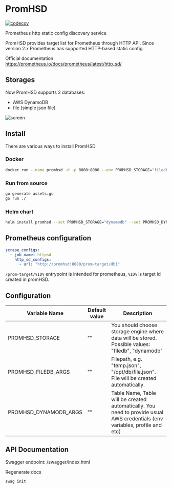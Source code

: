 # PromHSD

[![codecov](https://codecov.io/gh/Gasoid/PromHSD/branch/main/graph/badge.svg?token=HXLQV248WC)](https://codecov.io/gh/Gasoid/PromHSD)

Prometheus http static config discovery service 

PromHSD provides target list for Prometheus through HTTP API. Since version 2.x Prometheus has supported HTTP-based static config.

Official documentation https://prometheus.io/docs/prometheus/latest/http_sd/


## Storages
Now PromHSD supports 2 databases:
- AWS DynamoDB
- file (simple json file)
<!--
- Azure CosmosDB
- Google
-->

![screen](screen.webp)

## Install
There are various ways to install PromHSD

### Docker
```bash
docker run --name promhsd -d -p 8080:8080 --env PROMHSD_STORAGE="filedb" --env PROMHSD_FILEDB_ARGS="db.json" --env ghcr.io/gasoid/promhsd:latest
```

### Run from source
```bash
go generate assets.go
go run ./
```

### Helm chart
```bash
helm install promhsd --set PROMHSD_STORAGE="dynamodb" --set PROMHSD_DYNAMODB_ARGS="tableName" https://github.com/Gasoid/PromHSD/releases/download/v0.0.1/helm-chart.tar.gz
```


## Prometheus configuration
```yaml
scrape_configs:
  - job_name: httpsd
    http_sd_configs:
      - url: "http://promhsd:8080/prom-target/db1"

```
`/prom-target/%ID%` entrypoint is intended for prometheus, `%ID%` is target id created in promHSD.


## Configuration
| Variable Name  | Default value | Description |
| ------------- | ------------- | ------------- |
| PROMHSD_STORAGE | "" | You should choose storage engine where data will be stored. Possible values: "filedb", "dynamodb"  |
| PROMHSD_FILEDB_ARGS | "" | Filepath, e.g. "temp.json", "/opt/db/file.json". File will be created automatically. |
| PROMHSD_DYNAMODB_ARGS | "" | Table Name, Table will be created automatically. You need to provide usual AWS credentials (env variables, profile and etc) |

## API Documentation
Swagger endpoint: /swagger/index.html

Regenerate docs
```
swag init
```
